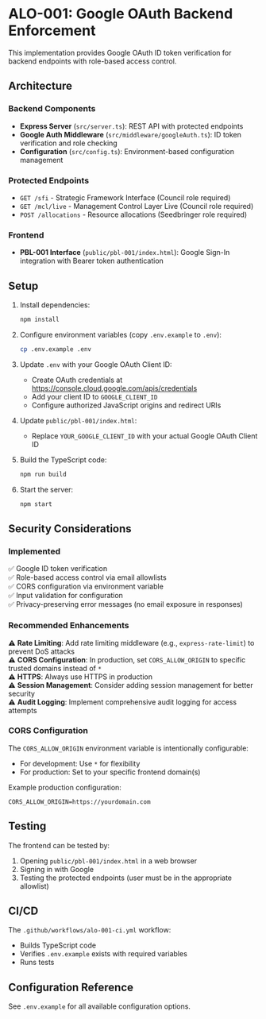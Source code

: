 # ALO-001: Google OAuth Backend Enforcement

This implementation provides Google OAuth ID token verification for backend endpoints with role-based access control.

## Architecture

### Backend Components
- **Express Server** (`src/server.ts`): REST API with protected endpoints
- **Google Auth Middleware** (`src/middleware/googleAuth.ts`): ID token verification and role checking
- **Configuration** (`src/config.ts`): Environment-based configuration management

### Protected Endpoints
- `GET /sfi` - Strategic Framework Interface (Council role required)
- `GET /mcl/live` - Management Control Layer Live (Council role required)
- `POST /allocations` - Resource allocations (Seedbringer role required)

### Frontend
- **PBL-001 Interface** (`public/pbl-001/index.html`): Google Sign-In integration with Bearer token authentication

## Setup

1. Install dependencies:
   ```bash
   npm install
   ```

2. Configure environment variables (copy `.env.example` to `.env`):
   ```bash
   cp .env.example .env
   ```

3. Update `.env` with your Google OAuth Client ID:
   - Create OAuth credentials at https://console.cloud.google.com/apis/credentials
   - Add your client ID to `GOOGLE_CLIENT_ID`
   - Configure authorized JavaScript origins and redirect URIs

4. Update `public/pbl-001/index.html`:
   - Replace `YOUR_GOOGLE_CLIENT_ID` with your actual Google OAuth Client ID

5. Build the TypeScript code:
   ```bash
   npm run build
   ```

6. Start the server:
   ```bash
   npm start
   ```

## Security Considerations

### Implemented
✅ Google ID token verification  
✅ Role-based access control via email allowlists  
✅ CORS configuration via environment variable  
✅ Input validation for configuration  
✅ Privacy-preserving error messages (no email exposure in responses)

### Recommended Enhancements
⚠️ **Rate Limiting**: Add rate limiting middleware (e.g., `express-rate-limit`) to prevent DoS attacks  
⚠️ **CORS Configuration**: In production, set `CORS_ALLOW_ORIGIN` to specific trusted domains instead of `*`  
⚠️ **HTTPS**: Always use HTTPS in production  
⚠️ **Session Management**: Consider adding session management for better security  
⚠️ **Audit Logging**: Implement comprehensive audit logging for access attempts

### CORS Configuration
The `CORS_ALLOW_ORIGIN` environment variable is intentionally configurable:
- For development: Use `*` for flexibility
- For production: Set to your specific frontend domain(s)

Example production configuration:
```env
CORS_ALLOW_ORIGIN=https://yourdomain.com
```

## Testing

The frontend can be tested by:
1. Opening `public/pbl-001/index.html` in a web browser
2. Signing in with Google
3. Testing the protected endpoints (user must be in the appropriate allowlist)

## CI/CD

The `.github/workflows/alo-001-ci.yml` workflow:
- Builds TypeScript code
- Verifies `.env.example` exists with required variables
- Runs tests

## Configuration Reference

See `.env.example` for all available configuration options.
